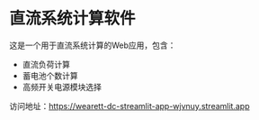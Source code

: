 # 直流系统计算软件

这是一个用于直流系统计算的Web应用，包含：
- 直流负荷计算
- 蓄电池个数计算  
- 高频开关电源模块选择

访问地址：https://wearett-dc-streamlit-app-wjvnuy.streamlit.app